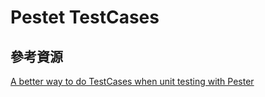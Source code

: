 # Pestet TestCases

## 參考資源
[A better way to do TestCases when unit testing with Pester](https://blog.danskingdom.com/A-better-way-to-do-TestCases-when-unit-testing-with-Pester/)